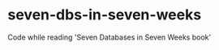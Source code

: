 seven-dbs-in-seven-weeks
========================

Code while reading 'Seven Databases in Seven Weeks book'
